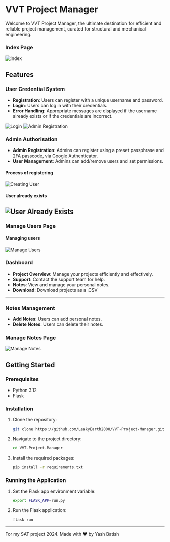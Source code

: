 # VVT Project Manager

Welcome to VVT Project Manager, the ultimate destination for efficient and reliable project management, curated for structural and mechanical engineering.
### Index Page
![Index](https://github.com/user-attachments/assets/59d1fb23-0fcd-4ca3-9bf8-9b7e3d3dda85)

## Features

### User Credential System
- **Registration**: Users can register with a unique username and password.
- **Login**: Users can log in with their credentials.
- **Error Handling**: Appropriate messages are displayed if the username already exists or if the credentials are incorrect.

![Login](https://github.com/user-attachments/assets/d56e38e4-cfca-4d7e-b491-a4fffb686839)
![Admin Registration](https://github.com/user-attachments/assets/5ce11b54-7d1f-4d6a-bf53-b5e9580ff81f)

### Admin Authorisation
- **Admin Registration**: Admins can register using a preset passphrase and 2FA passcode, via Google Authenticator.
- **User Management**: Admins can add/remove users and set permissions.

#### Process of registering
![Creating User](https://github.com/user-attachments/assets/2e5d4733-5a2b-4e0f-988a-e7a2ff894a63)

#### User already exists
![User Already Exists](https://github.com/user-attachments/assets/1494df6c-ddfb-4f99-ba96-7c715ec3a5cd)
----
### Manage Users Page
#### Managing users
![Manage Users](https://github.com/user-attachments/assets/26f0e955-42ff-47ce-bbf6-dc0834a54f09)

### Dashboard
- **Project Overview**: Manage your projects efficiently and effectively.
- **Support**: Contact the support team for help.
- **Notes**: View and manage your personal notes.
- **Download**: Download projects as a .CSV
----

### Notes Management
- **Add Notes**: Users can add personal notes.
- **Delete Notes**: Users can delete their notes.

### Manage Notes Page
![Manage Notes](https://github.com/user-attachments/assets/b4b3fc7c-ccae-4c0f-9a20-5d36eee0b958)


## Getting Started

### Prerequisites
- Python 3.12
- Flask

### Installation
1. Clone the repository:
    ```sh
    git clone https://github.com/LeakyEarth2000/VVT-Project-Manager.git
    ```
2. Navigate to the project directory:
    ```sh
    cd VVT-Project-Manager
    ```
3. Install the required packages:
    ```sh
    pip install -r requirements.txt
    ```

### Running the Application
1. Set the Flask app environment variable:
    ```sh
    export FLASK_APP=run.py
    ```
2. Run the Flask application:
    ```sh
    flask run
    ```

---

For my SAT project 2024. Made with ❤️ by Yash Batish
